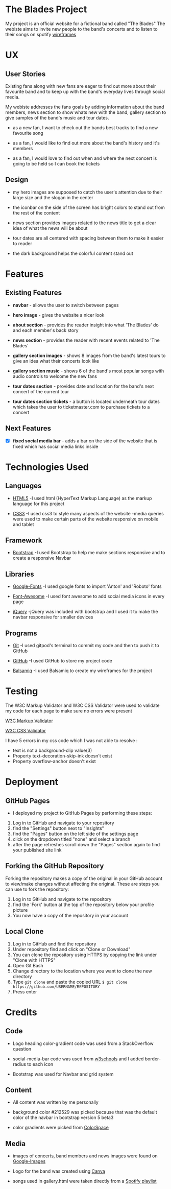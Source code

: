 # The Blades Project

My project is an official website for a fictional band called "The Blades"
The webiste aims to invite new people to the band's concerts and to listen to their songs on spotify
[wireframes](wireframes/The-Blades-M.1-Project.pdf)

# UX

## User Stories

Existing fans along with new fans are eager to find out more about their favourite band and to keep up with the band's everyday lives through
social media.

My webiste addresses the fans goals by adding information about the band members, news section to show whats new with the band, gallery
section to give samples of the band's music and tour dates.

* as a new fan, I want to check out the bands best tracks to find a new favourite song 

* as a fan, I would like to find out more about the band's history and it's members

* as a fan, I would love to find out when and where the next concert is going to be held so I can book the tickets 

## Design

* my hero images are supposed to catch the user's attention due to their large size and the slogan in the center

* the iconbar on the side of the screen has bright colors to stand out from the rest of the content

* news section provides images related to the news title to get a clear idea of what the news will be about

* tour dates are all centered with spacing between them to make it easier to reader

* the dark background helps the colorful content stand out

# Features

## Existing Features

* __navbar__ - allows the user to switch between pages

* __hero image__ - gives the website a nicer look

* __about section__ - provides the reader insight into what 'The Blades' do and each member's back story

* __news section__ - provides the reader with recent events related to 'The Blades'

* __gallery section images__ - shows 8 images from the band's latest tours to give an idea what their concerts look like

* __gallery section music__ - shows 6 of the band's most popular songs with audio controls to welcome the new fans

* __tour dates section__ - provides date and location for the band's next concert of the current tour

* __tour dates section tickets__ - a button is located underneath tour dates which takes the user to ticketmaster.com to purchase tickets to a concert 

## Next Features

- [x]  __fixed social media bar__ - adds a bar on the side of the website that is fixed which has social media links inside

# Technologies Used

## Languages

* [HTML5](https://en.wikipedia.org/wiki/HTML)
-I used html (HyperText Markup Language) as the markup language for this project

* [CSS3](https://en.wikipedia.org/wiki/CSS)
-I used css3 to style many aspects of the website
-media queries were used to make certain parts of the website responsive on mobile and tablet

## Framework

* [Bootstrap](https://getbootstrap.com/)
-I used Bootstrap to help me make sections responsive and to create a responsive Navbar

## Libraries

* [Google-Fonts](https://fonts.google.com/)
-I used google fonts to import 'Anton' and 'Roboto' fonts

* [Font-Awesome](https://fontawesome.com/)
-I used font awesome to add social media icons in every page

* [jQuery](https://jquery.com/)
-jQuery was included with bootstrap and I used it to make the navbar responsive for smaller devices

## Programs

* [Git](https://git-scm.com/)
-I used gitpod's terminal to commit my code and then to push it to GitHub

* [GitHub](https://github.com/)
-I used GitHub to store my project code 

* [Balsamiq](https://balsamiq.com/)
-I used Balsamiq to create my wireframes for the project

# Testing 
The W3C Markup Validator and W3C CSS Validator were used to validate my code for each page to make sure no errors were present

[W3C Markup Validator](https://jigsaw.w3.org/css-validator/#validate_by_input)

[W3C CSS Validator](https://jigsaw.w3.org/css-validator/#validate_by_input)

I have 5 errors in my css code which I was not able to resolve :
* text is not a background-clip value(3)
* Property text-decoration-skip-ink doesn't exist
* Property overflow-anchor doesn't exist



# Deployment

## GitHub Pages

* I deployed my project to GitHub Pages by performing these steps:

1. Log in to GitHub and navigate to your repository
2. find the "Settings" button next to "Insights"
3. find the "Pages" button on the left side of the settings page
4. click on the dropdown titled "none" and select a branch
5. after the page refreshes scroll down the "Pages" section again to find your published site link

## Forking the GitHub Repository

Forking the repository makes a copy of the original in your GitHub account to view/make changes without affecting the original.
These are steps you can use to fork the repository:

1. Log in to GitHub and navigate to the repository
2. find the 'Fork' button at the top of the repository below your profile picture 
3. You now have a copy of the repository in your account

## Local Clone

1. Log in to GitHub and find the repository
2. Under repository find and click on "Clone or Download"
3. You can clone the repository using HTTPS by copying the link under "Clone with HTTPS"
4. Open Git Bash 
5. Change directory to the location where you want to clone the new directory
6. Type `git clone` and paste the copied URL 
`$ git clone https://github.com/USERNAME/REPOSITORY`
7. Press enter

# Credits

## Code 

* Logo heading color-gradient code was used from a StackOverflow question

* social-media-bar code was used from [w3schools](https://www.w3schools.com/howto/howto_css_sticky_social_bar.asp) and I added border-radius to each icon

* Bootstrap was used for Navbar and grid system

## Content

* All content was written by me personally

* background color #212529 was picked because that was the default color of the navbar in bootstrap version 5 beta3  

* color gradients were picked from [ColorSpace](https://mycolor.space/)

## Media

* images of concerts, band members and news images were found on [Google-Images](https://images.google.com/imghp?hl=en&gl=ar&gws_rd=ssl)

* Logo for the band was created using [Canva](https://www.canva.com/)

* songs used in gallery.html were taken directly from a [Spotify playlist](https://open.spotify.com/playlist/4b5R9YIlg7pncFkaSfAx9v)
